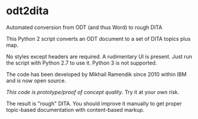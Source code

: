 # odt2dita
Automated conversion from ODT (and thus Word) to rough DITA

This Python 2 script converts an ODT document to a set of DITA topics plus map. 

No styles except headers are required. A rudimentary UI is present. Just run the script with Python 2.7 to use it. Python 3 is not supported.

The code has been developed by Mikhail Ramendik since 2010 within IBM and is now open source. 

*This code is prototype/proof of concept quality*. Try it at your own risk. 

The result is "rough" DITA. You should improve it manually to get proper topic-based documentation with content-based markup.
